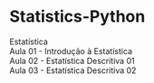 # Statistics-Python
Estatística<br>
Aula 01 - Introdução à Estatística<br>
Aula 02 - Estatística Descritiva 01<br>
Aula 03 - Estatística Descritiva 02<br>
